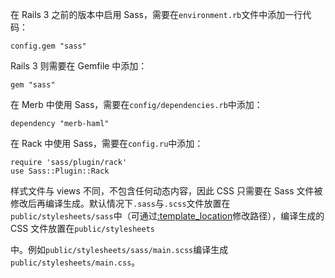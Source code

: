 在 Rails 3 之前的版本中启用 Sass，需要在` environment.rb `文件中添加一行代码：

```
config.gem "sass"
```

Rails 3 则需要在 Gemfile 中添加：

```
gem "sass"
```

在 Merb 中使用 Sass，需要在`config/dependencies.rb`中添加：

```
dependency "merb-haml"
```

在 Rack 中使用 Sass，需要在`config.ru`中添加：

```
require 'sass/plugin/rack'
use Sass::Plugin::Rack
```

样式文件与 views 不同，不包含任何动态内容，因此 CSS 只需要在 Sass 文件被修改后再编译生成。默认情况下`.sass`与`.scss`文件放置在`public/stylesheets/sass`中（可通过[:template\_location](http://sass-lang.com/documentation/file.SASS_REFERENCE.html#template_location-option)修改路径），编译生成的 CSS 文件放置在`public/stylesheets`

中。例如`public/stylesheets/sass/main.scss`编译生成`public/stylesheets/main.css`。



